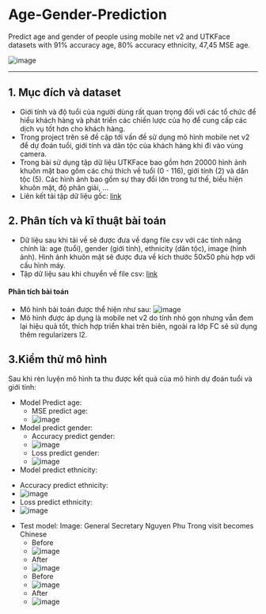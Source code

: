 # Age-Gender-Prediction
Predict age and gender of people using mobile net v2 and UTKFace datasets with 91% accuracy age, 80% accuracy ethnicity, 47,45 MSE age.

![image](https://github.com/chienthan2vn/Age-Gender-Prediction/blob/main/UTKFaceDemo.png)
___
## 1. Mục đích và dataset
  - Giới tính và độ tuổi của người dùng rất quan trọng đối với các tổ chức để hiểu khách hàng và phát triển các chiến lược của họ để cung cấp các dịch vụ tốt hơn cho khách hàng.
  - Trong project trên sẽ đề cập tới vấn đề sử dụng mô hình mobile net v2 để dự đoán tuổi, giới tính và dân tộc của khách hàng khi đi vào vùng camera.
  - Trong bài sử dụng tập dữ liệu UTKFace bao gồm hơn 20000 hình ảnh khuôn mặt bao gồm các chú thích về tuổi (0 - 116), giới tính (2) và dân tộc (5). Các hình ảnh bao gồm sự thay đổi lớn trong tư thế, biểu hiện khuôn mặt, độ phân giải, ...
  - Liên kết tải tập dữ liệu gốc: [link](https://www.kaggle.com/datasets/jangedoo/utkface-new)
## 2. Phân tích và kĩ thuật bài toán
  - Dữ liệu sau khi tải về sẽ được đưa về dạng file csv với các tính năng chính là: age (tuổi), gender (giới tính), ethnicity (dân tộc), image (hình ảnh). Hình ảnh khuôn mặt sẽ được đưa về kích thước 50x50 phù hợp với cấu hình máy.
  - Tập dữ liệu sau khi chuyển về file csv: [link](https://www.kaggle.com/datasets/lngcthun/utkface-convert-csv)
  #### Phân tích bài toán
  - Mô hình bài toán được thể hiện như sau:
  <space>![image](https://github.com/chienthan2vn/Age-Gender-Prediction/blob/main/image/project.png)<space>
  - Mô hình được áp dụng là mobile net v2 do tính nhỏ gọn nhưng vẫn đem lại hiệu quả tốt, thích hợp triển khai trên biên, ngoài ra lớp FC sẽ sử dụng thêm regularizers l2.
## 3.Kiểm thử mô hình
Sau khi rèn luyện mô hình ta thu được kết quả của mô hình dự đoán tuổi và giới tính:
- Model Predict age:
  + MSE predict age:
  + ![image](https://github.com/chienthan2vn/Age-Gender-Prediction/blob/main/image/MSE_loss_age.png)
- Model predict gender:
  + Accuracy predict gender:
  + ![image](https://github.com/chienthan2vn/Age-Gender-Prediction/blob/main/image/Accuracy_gender.png)
  + Loss predict gender:
  + ![image](https://github.com/chienthan2vn/Age-Gender-Prediction/blob/main/image/Loss_gender.png)
 - Model predict ethnicity:
  + Accuracy predict ethnicity:
  + ![image](https://github.com/chienthan2vn/Age-Gender-Prediction/blob/main/image/Accuracy_ethnicity.png)
  + Loss predict ethnicity:
  + ![image](https://github.com/chienthan2vn/Age-Gender-Prediction/blob/main/image/Loss_ethnicity.png)
- Test model:
Image: General Secretary Nguyen Phu Trong visit becomes Chinese
  + Before
  + ![image](https://github.com/chienthan2vn/Age-Gender-Prediction/blob/main/test.jpg)
  + After
  + ![image](https://github.com/chienthan2vn/Age-Gender-Prediction/blob/main/image/test/test.jpg)
  + Before
  + ![image](https://github.com/chienthan2vn/Age-Gender-Prediction/blob/main/test1.jpg)
  + After
  + ![image](https://github.com/chienthan2vn/Age-Gender-Prediction/blob/main/image/test/test1.jpg)
